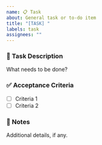 ```yaml
---
name: 📋 Task
about: General task or to-do item
title: "[TASK] "
labels: task
assignees: ""
---
```


### 📝 Task Description
What needs to be done?

### ✅ Acceptance Criteria
- [ ] Criteria 1
- [ ] Criteria 2

### 📌 Notes
Additional details, if any.
